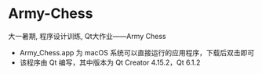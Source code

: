# Army-Chess
大一暑期, 程序设计训练, Qt大作业——Army Chess



- Army_Chess.app 为 macOS 系统可以直接运行的应用程序，下载后双击即可
- 该程序由 Qt 编写，其中版本为 Qt Creator 4.15.2，Qt 6.1.2



